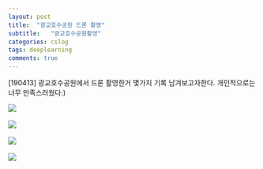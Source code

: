 ```yaml
---
layout: post
title:  "광교호수공원 드론 촬영"
subtitle:   "광교호수공원촬영"
categories: cslog
tags: deeplearning
comments: true
---
```


[190413] 광교호수공원에서 드론 촬영한거 몇가지 기록 남겨보고자한다. 개인적으로는 너무 만족스러웠다:)

![](assets/광교호수1_웹용.jpg)


![](assets/광교호수2_웹용.jpg)


![](assets/광교호수3_웹용.jpg)


![](assets/광교호수4_웹용.jpg)


